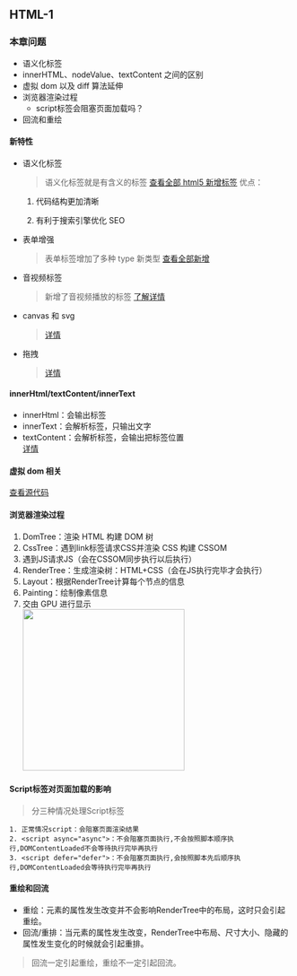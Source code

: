 ## HTML-1

### 本章问题

- 语义化标签
- innerHTML、nodeValue、textContent 之间的区别
- 虚拟 dom 以及 diff 算法延伸
- 浏览器渲染过程
  - script标签会阻塞页面加载吗？
- 回流和重绘

#### 新特性

- 语义化标签

  > 语义化标签就是有含义的标签 [查看全部 html5 新增标签](https://blog.csdn.net/qq_60497930/article/details/127415447)
  > 优点：

  1. 代码结构更加清晰

  2. 有利于搜索引擎优化 SEO

- 表单增强
  > 表单标签增加了多种 type 新类型 [查看全部新增](https://www.ngui.cc/zz/1646448.html?action=onClick)
- 音视频标签
  > 新增了音视频播放的标签 [了解详情](https://blog.csdn.net/weixin_49346755/article/details/127126770)
- canvas 和 svg
  > [详情](https://www.jianshu.com/p/7bb4896be61c?utm_medium=timeline&utm_source=oschina-app)
- 拖拽
  > [详情](https://www.runoob.com/html/html5-draganddrop.html)

#### innerHtml/textContent/innerText

- innerHtml：会输出标签
- innerText：会解析标签，只输出文字
- textContent：会解析标签，会输出把标签位置  
  [详情](https://jingyan.baidu.com/article/6b1823090f8c1bfa59e1596a.html)

#### 虚拟 dom 相关

[查看源代码](./[⭐⭐⭐⭐]-diff算法详解.md)

#### 浏览器渲染过程

1. DomTree：渲染 HTML 构建 DOM 树
2. CssTree：遇到link标签请求CSS并渲染 CSS 构建 CSSOM
3. 遇到JS请求JS（会在CSSOM同步执行以后执行）
4. RenderTree：生成渲染树：HTML+CSS（会在JS执行完毕才会执行）
5. Layout：根据RenderTree计算每个节点的信息
6. Painting：绘制像素信息
7. 交由 GPU 进行显示
   <br/>
   <img style="width:30vw" src="http://24k.live/common/github/html/cssom.png" />

#### Script标签对页面加载的影响
> 分三种情况处理Script标签
```
1. 正常情况script：会阻塞页面渲染结果
2. <script async="async">：不会阻塞页面执行,不会按照脚本顺序执行,DOMContentLoaded不会等待执行完毕再执行
3. <script defer="defer">：不会阻塞页面执行,会按照脚本先后顺序执行,DOMContentLoaded会等待执行完毕再执行
```
#### 重绘和回流
- 重绘：元素的属性发生改变并不会影响RenderTree中的布局，这时只会引起重绘。
- 回流/重排：当元素的属性发生改变，RenderTree中布局、尺寸大小、隐藏的属性发生变化的时候就会引起重排。
> 回流一定引起重绘，重绘不一定引起回流。






